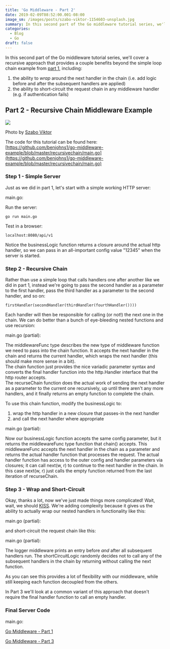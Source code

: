 ```yaml
---
title: 'Go Middleware - Part 2'
date: 2019-02-09T08:52:00.001-08:00
image_sm: /images/posts/szabo-viktor-1154603-unsplash.jpg
summary: In this second part of the Go middleware tutorial series, we'll cover a recursive approach that provides a couple benefits beyond the simple loop chain example from part 1.
categories:
  - Blog
  - Go
draft: false
---
```


In this second part of the Go middleware tutorial series, we'll cover a recursive approach that provides a couple benefits beyond the simple loop chain example from [part 1](/posts/20190206-go-middleware-part-1), including:  

1.  the ability to _wrap_ around the next handler in the chain (i.e. add logic before and after the subsequent handlers are applied)
2.  the ability to short-circuit the request chain in any middleware handler (e.g. if authentication fails)

Part 2 - Recursive Chain Middleware Example
-------------------------------------------

[![](/images/posts/szabo-viktor-1154603-unsplash.jpg)](/images/posts/szabo-viktor-1154603-unsplash.jpg)

Photo by [Szabo Viktor](https://unsplash.com/photos/XDNiTGp3bKM?utm_source=unsplash&utm_medium=referral&utm_content=creditCopyText)

The code for this tutorial can be found here:  
[https://github.com/benjohns1/go-middleware-example/blob/master/recursivechain/main.go](https://github.com/benjohns1/go-middleware-example/blob/master/recursivechain/main.go)  

### Step 1 - Simple Server

Just as we did in part 1, let's start with a simple working HTTP server:  

main.go:
<Gist src="https://gist.github.com/benjohns1/deb30888549c60751eb73cb9b60d5544.js"/>

Run the server:
```
go run main.go
```

Test in a browser:
```
localhost:8080/api/v1
```  
Notice the businessLogic function returns a closure around the actual http handler, so we can pass in an all-important config value "12345" when the server is started.  

### Step 2 - Recursive Chain

Rather than use a simple loop that calls handlers one after another like we did in part 1, instead we're going to pass the second handler as a parameter to the first handler, pass the third handler as a parameter to the second handler, and so on:
```
firstHandler(secondHandler(thirdHandler(fourthHandler())))
```  
Each handler will then be responsible for calling (or not!) the next one in the chain. We can do better than a bunch of eye-bleeding nested functions and use recursion:  

main.go (partial):
<Gist src="https://gist.github.com/benjohns1/3d2473a03e122eabac17665f38341f4f.js"/>

The middlewareFunc type describes the new type of middleware function we need to pass into the chain function. It accepts the next handler in the chain and returns the current handler, which wraps the next handler (this should make more sense in a bit).  
The chain function just provides the nice variadic parameter syntax and converts the final handler function into the http.Handler interface that the http router accepts.  
The recurseChain function does the actual work of sending the next handler as a parameter to the current one recursively, up until there aren't any more handlers, and it finally returns an empty function to complete the chain.  
  
To use this chain function, modify the businessLogic to:  

1.  wrap the http handler in a new closure that passes-in the next handler
2.  and call the next handler where appropriate

main.go (partial):
<Gist src="https://gist.github.com/benjohns1/03bf8ef76a2a5acbfcde7c8a206a5076.js"/>

Now our businessLogic function accepts the same config parameter, but it returns the middlewareFunc type function that chain() accepts. This middlewareFunc accepts the next handler in the chain as a parameter and returns the actual handler function that processes the request. The actual handler function has access to the outer config and handler parameters via closures; it can call next(w, r) to continue to the next handler in the chain. In this case next(w, r) just calls the empty function returned from the last iteration of recurseChain.  

### Step 3 - Wrap and Short-Circuit

Okay, thanks a lot, now we've just made things more complicated! Wait, wait, we should [KISS](https://en.wikipedia.org/wiki/KISS_principle). We're adding complexity because it gives us the ability to actually wrap our nested handlers in functionality like this:  

main.go (partial):
<Gist src="https://gist.github.com/benjohns1/7b8ed952520dad541f1dfc52209fa50f.js"/>

and short-circuit the request chain like this:  

main.go (partial):
<Gist src="https://gist.github.com/benjohns1/7673cbf8750ea8d6d107f43f0c91132c.js"/>

The logger middleware prints an entry before _and_ after all subsequent handlers run. The shortCircuitLogic randomly decides not to call any of the subsequent handlers in the chain by returning without calling the next function.  
  
As you can see this provides a lot of flexibility with our middleware, while still keeping each function decoupled from the others.  
  
In Part 3 we'll look at a common variant of this approach that doesn't require the final handler function to call an empty handler.  

### Final Server Code

main.go:
<Gist src="https://gist.github.com/benjohns1/0f6430b1ca1bef824247fea04d00ee4d.js"/>

[Go Middleware - Part 1](/posts/20190206-go-middleware-part-1)

[Go Middleware - Part 3](/posts/20190215-go-middleware-part-3)
